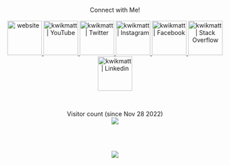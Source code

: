 

<p align="center">
  Connect with Me!<br><br>
  <a href="https://www.mattvandenberg.com">
    <img alt="website" width="80px" src="https://cdn0.iconfinder.com/data/icons/tuts/256/internet.png" />
  </a>
  <a href="https://www.youtube.com/@kwikmatt59">
    <img alt="kwikmatt | YouTube" width="80px" src="https://cdn1.iconfinder.com/data/icons/logotypes/32/youtube-512.png" />
  </a>
  <a href="https://twitter.com/kwikmatt">
    <img alt="kwikmatt | Twitter" width="80px" src="https://cdn2.iconfinder.com/data/icons/social-media-2285/512/1_Twitter3_colored_svg-1024.png" />
  </a>
  <a href="https://www.instagram.com/kwikmatt/">
    <img alt="kwikmatt | Instagram" width="80px" src="https://cdn2.iconfinder.com/data/icons/social-media-2285/512/1_Instagram_colored_svg_1-1024.png" />
  </a>
  <a href="https://www.facebook.com/mv5903/">
    <img alt="kwikmatt | Facebook" width="80px" src="https://cdn2.iconfinder.com/data/icons/social-media-2285/512/1_Facebook_colored_svg_copy-1024.png" />
  </a>
  <a href="https://stackoverflow.com/users/11936557/matthew-vandenberg">
    <img alt="kwikmatt | Stack Overflow" width="80px" src="https://cdn2.iconfinder.com/data/icons/social-icons-33/128/Stack_Overflow-512.png" />
  </a>
  <a href="https://www.linkedin.com/in/mv5903/">
    <img alt="kwikmatt | Linkedin" width="80px" src="https://cdn2.iconfinder.com/data/icons/social-media-2285/512/1_Linkedin_unofficial_colored_svg-1024.png" />
  </a>
</p>

<br>
<p align="center"> 
  Visitor count (since Nov 28 2022)<br>
  <img src="https://profile-counter.glitch.me/mv5903/count.svg" />
</p>

<br>
<br>

<p align="center">
  <img align="center" src="https://github-readme-stats.vercel.app/api/top-langs/?username=mv5903&theme=dark&langs_count=8&layout=compact" />
</p>
